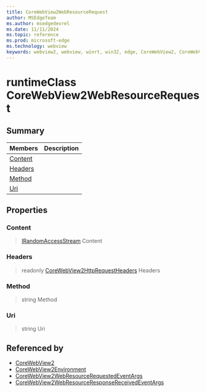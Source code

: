 ```yaml
---
title: CoreWebView2WebResourceRequest
author: MSEdgeTeam
ms.author: msedgedevrel
ms.date: 11/11/2024
ms.topic: reference
ms.prod: microsoft-edge
ms.technology: webview
keywords: webview2, webview, winrt, win32, edge, CoreWebView2, CoreWebView2Controller, browser control, edge html, CoreWebView2WebResourceRequest
---
```


# runtimeClass CoreWebView2WebResourceRequest



## Summary

Members|Description
--|--
[Content](#content) | 
[Headers](#headers) | 
[Method](#method) | 
[Uri](#uri) | 

## Properties

### Content

>  [IRandomAccessStream](/uwp/api/Windows.Storage.Streams.IRandomAccessStream) Content

### Headers

> readonly  [CoreWebView2HttpRequestHeaders](corewebview2httprequestheaders.md) Headers

### Method

>  string Method

### Uri

>  string Uri






## Referenced by

- [CoreWebView2](corewebview2.md)
- [CoreWebView2Environment](corewebview2environment.md)
- [CoreWebView2WebResourceRequestedEventArgs](corewebview2webresourcerequestedeventargs.md)
- [CoreWebView2WebResourceResponseReceivedEventArgs](corewebview2webresourceresponsereceivedeventargs.md)
